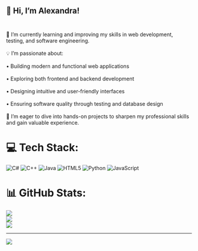 
## 🌸 Hi, I’m Alexandra!<br><br>
🌱 I’m currently learning and improving my skills in web development, testing, and software engineering.<br><br>💡 I’m passionate about:<br><br>• Building modern and functional web applications<br><br>• Exploring both frontend and backend development<br><br>• Designing intuitive and user-friendly interfaces<br><br>• Ensuring software quality through testing and database design<br><br>🌟 I’m eager to dive into hands-on projects to sharpen my professional skills and gain valuable experience.


# 💻 Tech Stack:
![C#](https://img.shields.io/badge/c%23-%23239120.svg?style=flat&logo=csharp&logoColor=white) ![C++](https://img.shields.io/badge/c++-%2300599C.svg?style=flat&logo=c%2B%2B&logoColor=white) ![Java](https://img.shields.io/badge/java-%23ED8B00.svg?style=flat&logo=openjdk&logoColor=white) ![HTML5](https://img.shields.io/badge/html5-%23E34F26.svg?style=flat&logo=html5&logoColor=white) ![Python](https://img.shields.io/badge/python-3670A0?style=flat&logo=python&logoColor=ffdd54) ![JavaScript](https://img.shields.io/badge/javascript-%23323330.svg?style=flat&logo=javascript&logoColor=%23F7DF1E)
# 📊 GitHub Stats:
![](https://github-readme-stats.vercel.app/api?username=iamsashka&theme=blue_navy&hide_border=false&include_all_commits=false&count_private=false)<br/>
![](https://github-readme-streak-stats.herokuapp.com/?user=iamsashka&theme=blue_navy&hide_border=false)<br/>
![](https://github-readme-stats.vercel.app/api/top-langs/?username=iamsashka&theme=blue_navy&hide_border=false&include_all_commits=false&count_private=false&layout=compact)

---
[![](https://visitcount.itsvg.in/api?id=iamsashka&icon=4&color=1)](https://visitcount.itsvg.in)

<!-- Proudly created with GPRM ( https://gprm.itsvg.in ) -->
